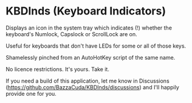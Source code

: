 # KBDInds (Keyboard Indicators)

Displays an icon in the system tray which indicates (!) whether the keyboard's Numlock, Capslock or ScrollLock are on.

Useful for keyboards that don't have LEDs for some or all of those keys.

Shamelessly pinched from an AutoHotKey script of the same name.

No licence restrictions. It's yours. Take it.

If you need a build of this application, let me know in Discussions (https://github.com/BazzaCuda/KBDInds/discussions) and I'll happily provide one for you.
 
